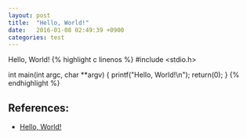 ```yaml
---
layout: post
title:  "Hello, World!"
date:   2016-01-08 02:49:39 +0900
categories: test
---
```

Hello, World!
{% highlight c linenos %}
#include <stdio.h>

int main(int argc, char **argv)
{
  printf("Hello, World!\n");
  return(0);
}
{% endhighlight %}

## References:
- [Hello, World!][hello-world]

[hello-world]: https://en.wikipedia.org/wiki/%22Hello,_World!%22_program

